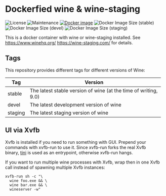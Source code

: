 # Dockerfied wine & wine-staging

![License](https://img.shields.io/github/license/webcomics/wine-docker)
![Maintenance](https://img.shields.io/maintenance/yes/2024)
[![Docker image](https://github.com/webcomics/wine-docker/actions/workflows/deploy.yaml/badge.svg)](https://github.com/webcomics/wine-docker/actions/workflows/deploy.yaml)
![Docker Image Size (stable)](https://img.shields.io/docker/image-size/tobix/wine/stable?label=size%20%28stable%29)
![Docker Image Size (devel)](https://img.shields.io/docker/image-size/tobix/wine/devel?label=size%20%28devel%29)
![Docker Image Size (staging)](https://img.shields.io/docker/image-size/tobix/wine/staging?label=size%20%28staging%29)

This is a docker container with wine or wine-staging installed. See
https://www.winehq.org/ https://wine-staging.com/ for details.

## Tags

This repository provides different tags for different versions of Wine:

| Tag | Version |
| --- | --- |
| stable | The latest stable version of wine (at the time of writing, 9.0) |
| devel | The latest development version of wine |
| staging | The latest staging version of wine |

## UI via Xvfb

Xvfb is installed if you need to run something with GUI. Prepend your commands
with xvfb-run to use it. Since xvfb-run forks the real Xvfb binary, [tini] is
used as an entrypoint, otherwise xvfb-run hangs.

If you want to run multiple wine processes with Xvfb, wrap then in one Xvfb
call instead of spawning multiple Xvfb instances:

    xvfb-run sh -c "\
      wine foo.exe && \
      wine bar.exe && \
      wineserver -w"

[tini]: https://github.com/krallin/tini
